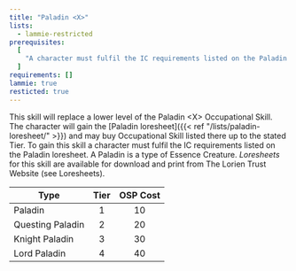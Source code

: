 ```yaml
---
title: "Paladin <X>"
lists:
  - lammie-restricted
prerequisites:
  [
    "A character must fulfil the IC requirements listed on the Paladin loresheet",
  ]
requirements: []
lammie: true
resticted: true
---
```


This skill will replace a lower level of the Paladin \<X> Occupational Skill. The character will gain the [Paladin loresheet]({{< ref "/lists/paladin-loresheet/" >}}) and may buy Occupational Skill listed there up to the stated Tier. To gain this skill a character must fulfil the IC requirements listed on the Paladin loresheet. A Paladin is a type of Essence Creature. _Loresheets_ for this skill are available for download and print from The Lorien Trust Website (see Loresheets).

| Type             | Tier | OSP Cost |
| ---------------- | :--: | :------: |
| Paladin          |  1   |    10    |
| Questing Paladin |  2   |    20    |
| Knight Paladin   |  3   |    30    |
| Lord Paladin     |  4   |    40    |
